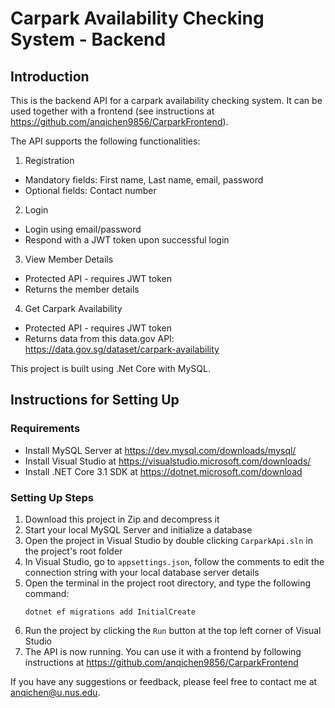 # Carpark Availability Checking System - Backend

## Introduction

This is the backend API for a carpark availability checking system. It can be used together with a frontend (see instructions at https://github.com/anqichen9856/CarparkFrontend).

The API supports the following functionalities:
1. Registration
* Mandatory fields: First name, Last name, email, password
* Optional fields: Contact number

2. Login
* Login using email/password
* Respond with a JWT token upon successful login

3. View Member Details
* Protected API - requires JWT token
* Returns the member details

4. Get Carpark Availability
* Protected API - requires JWT token
* Returns data from this data.gov API: https://data.gov.sg/dataset/carpark-availability

This project is built using .Net Core with MySQL.

## Instructions for Setting Up

### Requirements

* Install MySQL Server at https://dev.mysql.com/downloads/mysql/
* Install Visual Studio at https://visualstudio.microsoft.com/downloads/
* Install .NET Core 3.1 SDK at https://dotnet.microsoft.com/download

### Setting Up Steps

1. Download this project in Zip and decompress it
2. Start your local MySQL Server and initialize a database
3. Open the project in Visual Studio by double clicking `CarparkApi.sln` in the project's root folder
4. In Visual Studio, go to `appsettings.json`, follow the comments to edit the connection string with your local database server details  
5. Open the terminal in the project root directory, and type the following command:
    ```
    dotnet ef migrations add InitialCreate
    ```
6. Run the project by clicking the `Run` button at the top left corner of Visual Studio
7. The API is now running. You can use it with a frontend by following instructions at https://github.com/anqichen9856/CarparkFrontend

If you have any suggestions or feedback, please feel free to contact me at anqichen@u.nus.edu.


